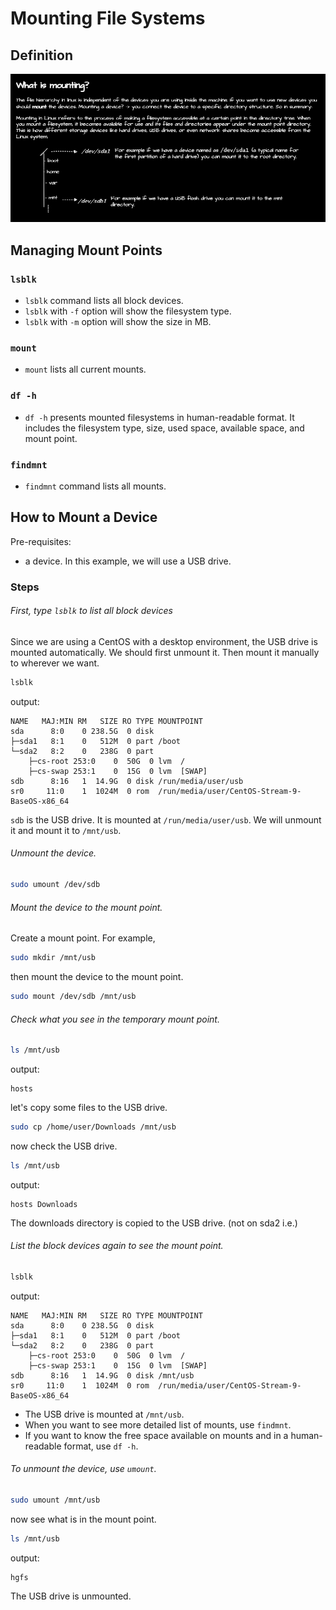 # Mounting File Systems

## Definition
![mounting](mount.drawio.png)
## Managing Mount Points
### `lsblk`
- `lsblk` command lists all block devices.
- `lsblk` with `-f` option will show the filesystem type.
- `lsblk` with `-m` option will show the size in MB.
### `mount`
- `mount` lists all current mounts.
### `df -h`
- `df -h` presents mounted filesystems in human-readable format. It includes the filesystem type, size, used space, available space, and mount point.
### `findmnt`
- `findmnt` command lists all mounts. 
## How to Mount a Device
Pre-requisites:
- a device. In this example, we will use a USB drive.

### Steps
###### First, type `lsblk` to list all block devices

Since we are using a CentOS with a desktop environment, the USB drive is mounted automatically. We should first unmount it. Then mount it manually to wherever we want.

```bash
lsblk
```
output:
```
NAME   MAJ:MIN RM   SIZE RO TYPE MOUNTPOINT
sda      8:0    0 238.5G  0 disk
├─sda1   8:1    0   512M  0 part /boot
└─sda2   8:2    0   238G  0 part 
    ├─cs-root 253:0    0  50G  0 lvm  /
    ├─cs-swap 253:1    0  15G  0 lvm  [SWAP]
sdb      8:16   1  14.9G  0 disk /run/media/user/usb
sr0     11:0    1  1024M  0 rom  /run/media/user/CentOS-Stream-9-BaseOS-x86_64
```
`sdb` is the USB drive. It is mounted at `/run/media/user/usb`. We will unmount it and mount it to `/mnt/usb`.
###### Unmount the device.
```bash
sudo umount /dev/sdb
``` 
###### Mount the device to the mount point.
Create a mount point. For example, 
```bash
sudo mkdir /mnt/usb
```
then mount the device to the mount point.
```bash
sudo mount /dev/sdb /mnt/usb
```
###### Check what you see in the temporary mount point.
```bash
ls /mnt/usb
```
output:
```
hosts
```
let's copy some files to the USB drive.
```bash
sudo cp /home/user/Downloads /mnt/usb
```
now check the USB drive.
```bash
ls /mnt/usb
```
output:
```
hosts Downloads
```
The downloads directory is copied to the USB drive. (not on sda2 i.e.)
###### List the block devices again to see the mount point.
```bash
lsblk
```
output:
```
NAME   MAJ:MIN RM   SIZE RO TYPE MOUNTPOINT
sda      8:0    0 238.5G  0 disk
├─sda1   8:1    0   512M  0 part /boot
└─sda2   8:2    0   238G  0 part 
    ├─cs-root 253:0    0  50G  0 lvm  /
    ├─cs-swap 253:1    0  15G  0 lvm  [SWAP]
sdb      8:16   1  14.9G  0 disk /mnt/usb
sr0     11:0    1  1024M  0 rom  /run/media/user/CentOS-Stream-9-BaseOS-x86_64
```
- The USB drive is mounted at `/mnt/usb`.
- When you want to see more detailed list of mounts, use `findmnt`.
- If you want to know the free space available on mounts and in a human-readable format, use `df -h`.
###### To unmount the device, use `umount`.
```bash
sudo umount /mnt/usb
```
now see what is in the mount point.
```bash
ls /mnt/usb
```
output:
```
hgfs
```
The USB drive is unmounted.

